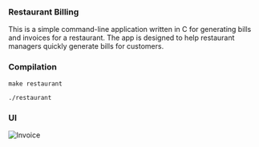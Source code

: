 ### Restaurant Billing

This is a simple command-line application written in C for generating bills and invoices for a restaurant. The app is designed to help restaurant managers quickly generate bills for customers.

### Compilation

```
make restaurant
```

```
./restaurant
```


### UI
![Invoice](https://github.com/garbalau-github/restaurant-billing/blob/main/ui/SCREEN.png?raw=true)
